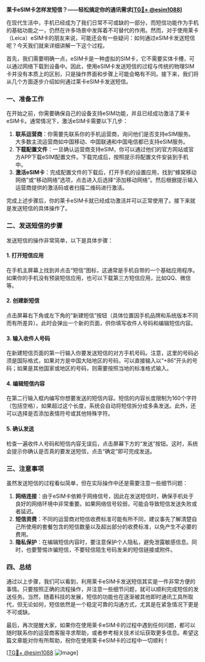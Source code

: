 **莱卡eSIM卡怎样发短信？——轻松搞定你的通讯需求[[TG💪+ @esim1088](https://t.me/s/esim1088)]**

在现代生活中，手机已经成为了我们日常不可或缺的一部分，而短信功能作为手机的基础功能之一，仍然在许多场景中发挥着不可替代的作用。然而，对于使用莱卡（Leica）eSIM卡的朋友来说，可能还会有一些疑问：如何通过eSIM卡发送短信呢？今天我们就来详细讲解一下这个过程。

首先，我们需要明确一点，eSIM卡是一种虚拟的SIM卡，它不需要实体卡槽，可以通过网络下载到设备中。因此，使用eSIM卡发送短信的过程与传统的物理SIM卡并没有本质上的区别，只是操作界面和步骤上可能会略有不同。接下来，我们将从几个方面逐步介绍如何通过莱卡eSIM卡发送短信。

### **一、准备工作**
在开始之前，你需要确保自己的设备支持eSIM功能，并且已经成功激活了莱卡eSIM卡。通常情况下，激活eSIM卡需要以下几步：
1. **联系运营商**：你需要先联系你的手机运营商，询问他们是否支持eSIM服务。大多数主流运营商如中国移动、中国联通和中国电信都已支持eSIM服务。
2. **下载配置文件**：一旦确认运营商支持eSIM，你可以通过他们的官方网站或官方APP下载eSIM配置文件。下载完成后，按照提示将配置文件安装到手机中。
3. **激活eSIM卡**：完成配置文件的下载后，打开手机的设置应用，找到“蜂窝移动网络”或“移动网络”选项，点击进入后选择“添加移动网络”。然后根据提示输入运营商提供的激活码或者扫描二维码进行激活。

完成上述步骤后，你的莱卡eSIM卡就已经成功激活并可以正常使用了。接下来就是发送短信的具体操作了。

### **二、发送短信的步骤**
发送短信的操作非常简单，以下是具体步骤：

#### **1. 打开短信应用**
在手机主屏幕上找到并点击“短信”图标，这通常是手机自带的一个基础应用程序。如果你的手机没有预装短信应用，也可以下载第三方短信应用，比如QQ、微信等。

#### **2. 创建新短信**
点击屏幕右下角或左下角的“新建短信”按钮（具体位置因手机品牌和系统版本不同而有所差异）。此时会弹出一个新的页面，供你填写收件人号码和编辑短信内容。

#### **3. 输入收件人号码**
在新建短信页面的第一行输入你要发送短信的对方手机号码。注意，这里的号码必须是国际格式，如果对方是中国大陆地区的号码，可以直接输入以“+86”开头的号码；如果是其他国家或地区的号码，则需要按照当地的标准格式输入。

#### **4. 编辑短信内容**
在第二行输入框内编写你想要发送的短信内容。短信的内容长度限制为160个字符（包括空格），如果超过这个长度，系统会自动将短信拆分成多条发送。此外，还可以选择是否添加表情符号或其他特殊字符。

#### **5. 确认发送**
检查一遍收件人号码和短信内容无误后，点击屏幕下方的“发送”按钮。这时，系统会提示你确认是否真的要发送短信，点击“确定”即可完成发送。

### **三、注意事项**
虽然发送短信的过程看似简单，但在实际操作中还是需要注意一些细节问题：

1. **网络连接**：由于eSIM卡依赖于网络信号，因此在发送短信时，确保手机处于良好的网络环境中非常重要。如果网络信号较弱，可能会导致短信发送失败或者延迟。
2. **短信资费**：不同的运营商对短信收费标准可能有所不同，建议事先了解清楚自己所使用的套餐包含的短信数量以及超出部分的收费标准，以免产生不必要的费用。
3. **隐私保护**：在编辑短信内容时，要注意保护个人隐私，避免泄露敏感信息。同时，也要警惕诈骗短信，不要轻信陌生号码发来的短信链接或附件。

### **四、总结**
通过以上步骤，我们可以看到，利用莱卡eSIM卡发送短信其实是一件非常方便的事情。只要按照正确的流程操作，并注意一些细节问题，就可以顺利完成短信的发送任务。当然，随着科技的发展，短信的功能也在逐渐被其他即时通讯工具所取代，但无论如何，短信依然是一个稳定可靠的沟通方式，尤其是在紧急情况下更是不可或缺。

最后，再次提醒大家，如果你在使用莱卡eSIM卡的过程中遇到任何问题，都可以随时联系你的运营商客服寻求帮助，或者参考相关技术论坛获取更多信息。希望这篇文章能对你有所帮助，祝你在使用莱卡eSIM卡的过程中一切顺利！

[[TG💪+ @esim1088](https://t.me/s/esim1088) ![Image](https://i.postimg.cc/4NQfJmqS/Snipaste-2025-05-13-00-14-12.png)]